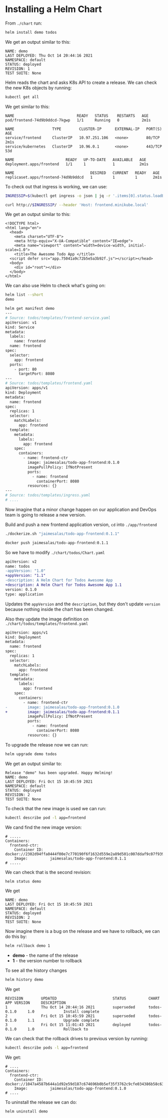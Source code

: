# Installing a Helm Chart

From `./chart` run:

```bash
helm install demo todos
```

We get an output similar to this:

```
NAME: demo
LAST DEPLOYED: Thu Oct 14 20:44:16 2021
NAMESPACE: default
STATUS: deployed
REVISION: 1
TEST SUITE: None
```

Helm reads the chart and asks K8s API to create a release. We can check the new K8s objects by running:

```bash
kubectl get all
```

We get similar to this:

```
NAME                            READY   STATUS    RESTARTS   AGE
pod/frontend-74d9b9ddcd-7kgwp   1/1     Running   0          2m1s

NAME                 TYPE        CLUSTER-IP      EXTERNAL-IP   PORT(S)   AGE
service/frontend     ClusterIP   10.97.251.106   <none>        80/TCP    2m1s
service/kubernetes   ClusterIP   10.96.0.1       <none>        443/TCP   53d

NAME                       READY   UP-TO-DATE   AVAILABLE   AGE
deployment.apps/frontend   1/1     1            1           2m1s

NAME                                  DESIRED   CURRENT   READY   AGE
replicaset.apps/frontend-74d9b9ddcd   1         1         1       2m1s
```

To check out that ingress is working, we can use:

```bash
INGRESSIP=$(kubectl get ingress -o json | jq -r '.items[0].status.loadBalancer.ingress[0].ip') 
```

```bash
curl http://$INGRESSIP/ --header 'Host: frontend.minikube.local'
```

We get an output similar to this:

```
<!DOCTYPE html>
<html lang="en">
  <head>
    <meta charset="UTF-8">
    <meta http-equiv="X-UA-Compatible" content="IE=edge">
    <meta name="viewport" content="width=device-width, initial-scale=1.0">
    <title>The Awesome Todo App </title>
  <script defer src="app.75041a9c72b5e5a3b92f.js"></script></head>
  <body>
    <div id="root"></div>
  </body>
</html>
```

We can also use Helm to check what's going on:

```bash
helm list --short
demo
```

```bash
helm get manifest demo
---
# Source: todos/templates/frontend-service.yaml
apiVersion: v1
kind: Service
metadata:
  labels:
    name: frontend
  name: frontend
spec:
  selector:
    app: frontend
  ports:
    - port: 80
      targetPort: 8080
---
# Source: todos/templates/frontend.yaml
apiVersion: apps/v1
kind: Deployment
metadata:
  name: frontend
spec:
  replicas: 1
  selector:
    matchLabels:
      app: frontend
  template:
    metadata:
      labels:
        app: frontend
    spec:
      containers:
        - name: frontend-ctr
          image: jaimesalas/todo-app-frontend:0.1.0
          imagePullPolicy: IfNotPresent
          ports:
            - name: frontend
              containerPort: 8080
          resources: {}
---
# Source: todos/templates/ingress.yaml
# ....
```

Now imagine that a minor change happen on our application and DevOps team is going to release a new version. 

Build and push a new frontend application version, `cd` into `./app/frontend`

```bash
./dockerize.sh "jaimesalas/todo-app-frontend:0.1.1"
```

```bash
docker push jaimesalas/todo-app-frontend:0.1.1
```

So we have to modify `./chart/todos/Chart.yaml`

```diff
apiVersion: v2
name: todos
-appVersion: "1.0"
+appVersion: "1.1"
-description: A Helm Chart for Todos Awesome App
+description: A Helm Chart for Todos Awesome App 1.1
version: 0.1.0
type: application
```

Updates the `appVersion` and the `description`, but they don't update `version` because nothing inside the chart has been changed.

Also they update the image definition on `./chart/todos/templates/frontend.yaml`

```diff
apiVersion: apps/v1
kind: Deployment
metadata:
  name: frontend
spec:
  replicas: 1
  selector:
    matchLabels:
      app: frontend
  template:
    metadata:
      labels:
        app: frontend
    spec:
      containers:
        - name: frontend-ctr
-         image: jaimesalas/todo-app-frontend:0.1.0
+         image: jaimesalas/todo-app-frontend:0.1.1
          imagePullPolicy: IfNotPresent
          ports:
            - name: frontend
              containerPort: 8080
          resources: {}

```

To upgrade the release now we can run:

```bash
helm upgrade demo todos
```

We get an output similar to:

```
Release "demo" has been upgraded. Happy Helming!
NAME: demo
LAST DEPLOYED: Fri Oct 15 10:45:59 2021
NAMESPACE: default
STATUS: deployed
REVISION: 2
TEST SUITE: None
```

To check that the new image is used we can run:

```bash
kubectl describe pod -l app=frontend
```
 We cand find the new image version:

```
# .....
Containers:
  frontend-ctr:
    Container ID:   docker://2302d94ffa0444f00e7c770190f6f1632d559e2a89d501c007ddaf9c07f939fe
    Image:          jaimesalas/todo-app-frontend:0.1.1
# .....
```

We can check that is the second revision:

```bash
helm status demo
```

We get 

```
NAME: demo
LAST DEPLOYED: Fri Oct 15 10:45:59 2021
NAMESPACE: default
STATUS: deployed
REVISION: 2
TEST SUITE: None 
```

Now imagine there is a bug on the release and we have to rollback, we can do this by:

```bash
helm rollback demo 1
```

* **demo** - the name of the release
* **1** - the version number to rollback

To see all the history changes

```bash
helm history demo
```

We get 

```
REVISION        UPDATED                         STATUS          CHART           APP VERSION     DESCRIPTION     
1               Thu Oct 14 20:44:16 2021        superseded      todos-0.1.0     1.0             Install complete
2               Fri Oct 15 10:45:59 2021        superseded      todos-0.1.0     1.1             Upgrade complete
3               Fri Oct 15 11:01:43 2021        deployed        todos-0.1.0     1.0             Rollback to 
```

We can check that the rollback drives to previous version by running:

```bash
kubectl describe pods -l app=frontend
```

We get:

```
# ....
Containers:
  frontend-ctr:
    Container ID:   docker://1047a4587b644a1d92e59d187c674696b0b5ef35f3762c9cfe034386b58c63f4
    Image:          jaimesalas/todo-app-frontend:0.1.0
# ....
```

To uninstall the release we can do:

```bash
helm uninstall demo
```